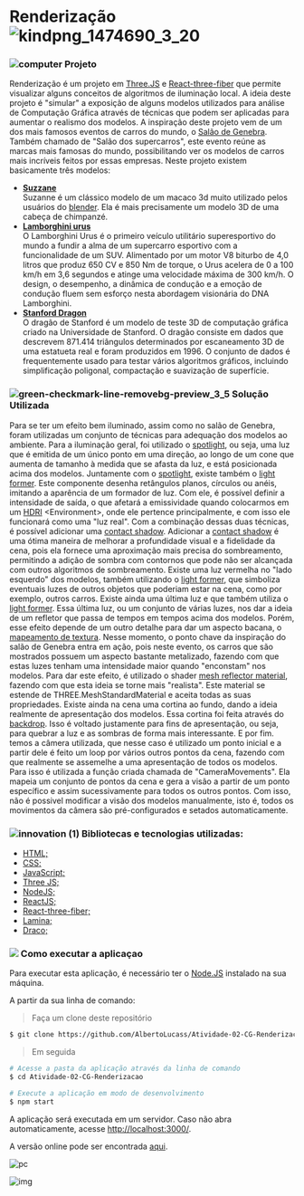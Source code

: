 # Renderização  ![kindpng_1474690_3_20](https://user-images.githubusercontent.com/38790522/168130227-deb4c722-ea6d-4943-a700-b8e55bc9932f.png)

###   ![computer](https://user-images.githubusercontent.com/38790522/87855074-4f825500-c8ec-11ea-8bfb-604cd6efc3ae.png) Projeto

Renderização é um projeto em [Three.JS](https://threejs.org/) e [React-three-fiber](https://github.com/pmndrs/react-three-fiber) que permite visualizar alguns conceitos de algoritmos de iluminação local. A ideia deste projeto é "simular" a exposição de alguns modelos utilizados para análise de Computação Gráfica através de técnicas que podem ser aplicadas para aumentar o realismo dos modelos. A inspiração deste projeto vem de um dos mais famosos eventos de carros do mundo, o [Salão de Genebra](https://pt.wikipedia.org/wiki/Sal%C3%A3o_Internacional_do_Autom%C3%B3vel_de_Genebra). Também chamado de "Salão dos supercarros", este evento reúne as marcas mais famosas do mundo, possibilitando ver os modelos de carros mais incríveis feitos por essas empresas. Neste projeto existem basicamente três modelos:


- **[Suzzane](https://github.com/jeromeetienne/threex.suzanne)**<br>
Suzanne é um clássico modelo de um macaco 3d muito utilizado pelos usuários do [blender](https://www.blender.org/). Ela é mais precisamente um modelo 3D de uma cabeça de chimpanzé.
- **[Lamborghini urus](https://www.lamborghini.com/en-en/models/urus)**<br>
O Lamborghini Urus é o primeiro veículo utilitário superesportivo do mundo a fundir a alma de um supercarro esportivo com a funcionalidade de um SUV. Alimentado por um motor V8 biturbo de 4,0 litros que produz 650 CV e 850 Nm de torque, o Urus acelera de 0 a 100 km/h em 3,6 segundos e atinge uma velocidade máxima de 300 km/h. O design, o desempenho, a dinâmica de condução e a emoção de condução fluem sem esforço nesta abordagem visionária do DNA Lamborghini.
- **[Stanford Dragon](https://en.wikipedia.org/wiki/Stanford_dragon)**<br>
O dragão de Stanford é um modelo de teste 3D de computação gráfica criado na Universidade de Stanford. O dragão consiste em dados que descrevem 871.414 triângulos determinados por escaneamento 3D de uma estatueta real e foram produzidos em 1996. O conjunto de dados é frequentemente usado para testar vários algoritmos gráficos, incluindo simplificação poligonal, compactação e suavização de superfície.

### ![green-checkmark-line-removebg-preview_3_5](https://user-images.githubusercontent.com/38790522/168135362-5c5d5eec-dc58-458a-8d30-11eb582f5556.png) Solução Utilizada
 Para se ter um efeito bem iluminado, assim como no salão de Genebra, foram utilizadas um conjunto de técnicas para adequação dos modelos ao ambiente. Para a iluminação geral, foi utilizado o [spotlight](https://github.com/pmndrs/drei#spotlight), ou seja, uma luz que é emitida de um único ponto em uma direção, ao longo de um cone que aumenta de tamanho à medida que se afasta da luz, e está posicionada acima dos modelos. Juntamente com o [spotlight](https://github.com/pmndrs/drei#spotlight), existe também o [light former](https://github.com/pmndrs/drei#lightformer). Este componente desenha retângulos planos, círculos ou anéis, imitando a aparência de um formador de luz. Com ele, é possível definir a intensidade de saída, o que afetará a emissividade quando colocarmos em um [HDRI](https://vrender.com/what-is-hdri/) \<Environment>\, onde ele pertence principalmente, e com isso ele funcionará como uma "luz real". Com a combinação dessas duas técnicas, é possível adicionar uma [contact shadow](https://github.com/pmndrs/drei#contactshadows). Adicionar a [contact shadow](https://github.com/pmndrs/drei#contactshadows) é uma ótima maneira de melhorar a profundidade visual e a fidelidade da cena, pois ela fornece uma aproximação mais precisa do sombreamento, permitindo a adição de sombra com contornos que pode não ser alcançada com outros algoritmos de sombreamento. Existe uma luz vermelha no "lado esquerdo" dos modelos, também utilizando o [light former](https://github.com/pmndrs/drei#lightformer), que simboliza eventuais luzes de outros objetos que poderiam estar na cena, como por exemplo, outros carros. Existe ainda uma última luz e que também utiliza o [light former](https://github.com/pmndrs/drei#lightformer). Essa última luz, ou um conjunto de várias luzes, nos dar a ideia de um refletor que passa de tempos em tempos acima dos modelos. Porém, esse efeito depende de um outro detalhe para dar um aspecto bacana, o [mapeamento de textura](https://pt.wikipedia.org/wiki/Mapeamento_de_textura). Nesse momento, o ponto chave da inspiração do salão de Genebra entra em ação, pois neste evento, os carros que são mostrados possuem um aspecto bastante metalizado, fazendo com que estas luzes tenham uma intensidade maior quando "enconstam" nos modelos. Para dar este efeito, é utilizado o shader [mesh reflector material](https://github.com/pmndrs/drei#meshreflectormaterial), fazendo com que esta ideia se torne mais "realista". Este material se estende de THREE.MeshStandardMaterial e aceita todas as suas propriedades. Existe ainda na cena uma cortina ao fundo, dando a ideia realmente de apresentação dos modelos. Essa cortina foi feita através do [backdrop](https://github.com/pmndrs/drei#backdrop). Isso é voltado justamente para fins de apresentação, ou seja, para quebrar a luz e as sombras de forma mais interessante. E por fim. temos a câmera utilizada, que nesse caso é utilizado um ponto inicial e a partir dele é feito um loop por vários outros pontos da cena, fazendo com que realmente se assemelhe a uma apresentação de todos os modelos. Para isso é utilizada a função criada chamada de "CameraMovements". Ela mapeia um conjunto de pontos da cena e gera a visão a partir de um ponto específico e assim sucessivamente para todos os outros pontos. Com isso, não é possivel modificar a visão dos modelos manualmente, isto é, todos os movimentos da câmera são pré-configurados e setados automaticamente.



###  ![innovation (1)](https://user-images.githubusercontent.com/38790522/87854016-024eb500-c8e5-11ea-8d88-379cc4341e51.png) Bibliotecas e tecnologias utilizadas: 
- [HTML;](https://developer.mozilla.org/pt-BR/docs/Web/HTML)
- [CSS;](https://developer.mozilla.org/pt-BR/docs/Web/CSS)
- [JavaScript;](https://www.javascript.com/)
- [Three JS;](https://threejs.org/)
- [NodeJS;](https://nodejs.org/en/)
- [ReactJS;](https://pt-br.reactjs.org/)
- [React-three-fiber;](https://github.com/pmndrs/react-three-fiber)
- [Lamina;](https://www.npmjs.com/package/lamina)
- [Draco;](https://google.github.io/draco/)

### <img src="https://img.icons8.com/color/30/000000/command-line.png"/> Como executar a aplicaçao

Para executar esta aplicação, é necessário ter o [Node.JS](https://nodejs.org/en/) instalado na sua máquina.

A partir da sua linha de comando:

>Faça um clone deste repositório

```sh
$ git clone https://github.com/AlbertoLucass/Atividade-02-CG-Renderizacao.git
```

>Em seguida


```sh
# Acesse a pasta da aplicação através da linha de comando
$ cd Atividade-02-CG-Renderizacao

# Execute a aplicação em modo de desenvolvimento
$ npm start
```
A aplicação será executada em um servidor. Caso não abra automaticamente, acesse [http://localhost:3000/](http://localhost:3000/).

A versão online pode ser encontrada [aqui](https://atividade-02-cg-renderizacao.vercel.app/).

![pc](https://user-images.githubusercontent.com/38790522/174317161-156b0bfa-6d75-4c37-abbc-173032dc7878.jpg)

![img](https://user-images.githubusercontent.com/38790522/174309865-6b2e2d3a-b74a-4b72-a781-58e03c867e3a.png)

